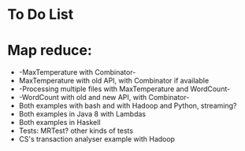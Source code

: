 
To Do List
==========

# Map reduce:

* -MaxTemperature with Combinator-
* MaxTemperature with old API, with Combinator if available
* -Processing multiple files with MaxTemperature and WordCount-
* -WordCount with old and new API, with Combinator-
* Both examples with bash and with Hadoop and Python, streaming?
* Both examples in Java 8 with Lambdas
* Both examples in Haskell
* Tests: MRTest? other kinds of tests
* CS's transaction analyser example with Hadoop